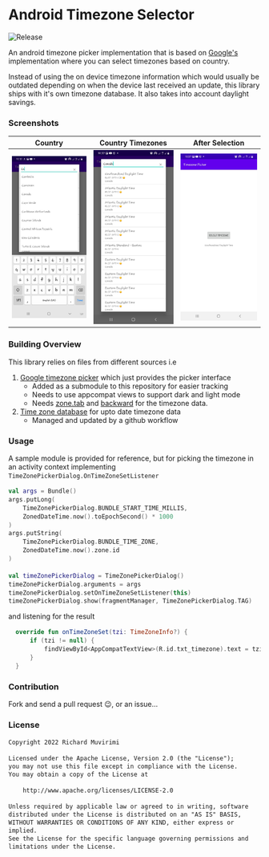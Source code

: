 # Android Timezone Selector

![Release](https://jitpack.io/v/richard-muvirimi/android-timezone-selector.svg)

An android timezone picker implementation that is based on [Google's](https://android.googlesource.com/platform/frameworks/opt/timezonepicker) implementation where you can select timezones based on country. 

Instead of using the on device timezone information which would usually be outdated depending on when the device last received an update, this library ships with it's own timezone database. It also takes into account daylight savings.

### Screenshots
| Country | Country Timezones | After Selection |
| ------- | ----------------- | --------------- |
| <img src=".github/assets/screenshot-2.jpg" width="280px" > | <img src=".github/assets/screenshot-1.jpg" width="280px" > | <img src=".github/assets/screenshot-3.jpg" width="280px" > |

### Building Overview

This library relies on files from different sources i.e
1. [Google timezone picker](https://android.googlesource.com/platform/frameworks/opt/timezonepicker) which just provides the picker interface
    - Added as a submodule to this repository for easier tracking
    - Needs to use appcompat views to support dark and light mode
    - Needs [zone.tab](https://github.com/eggert/tz/blob/main/zone.tab) and [backward](https://github.com/eggert/tz/blob/main/backward) for the timezone data.
2. [Time zone database](https://github.com/eggert/tz) for upto date timezone data
    - Managed and updated by a github workflow

### Usage

A sample module is provided for reference, but for picking the timezone in an activity context implementing `TimeZonePickerDialog.OnTimeZoneSetListener`

```kotlin
val args = Bundle()
args.putLong(
    TimeZonePickerDialog.BUNDLE_START_TIME_MILLIS,
    ZonedDateTime.now().toEpochSecond() * 1000
)
args.putString(
    TimeZonePickerDialog.BUNDLE_TIME_ZONE,
    ZonedDateTime.now().zone.id
)

val timeZonePickerDialog = TimeZonePickerDialog()
timeZonePickerDialog.arguments = args
timeZonePickerDialog.setOnTimeZoneSetListener(this)
timeZonePickerDialog.show(fragmentManager, TimeZonePickerDialog.TAG)
```

and listening for the result

```kotlin
  override fun onTimeZoneSet(tzi: TimeZoneInfo?) {
      if (tzi != null) {
          findViewById<AppCompatTextView>(R.id.txt_timezone).text = tzi.mDisplayName
      }
  }
```

### Contribution

Fork and send a pull request 😉, or an issue...

### License

```
Copyright 2022 Richard Muvirimi

Licensed under the Apache License, Version 2.0 (the "License");
you may not use this file except in compliance with the License.
You may obtain a copy of the License at

    http://www.apache.org/licenses/LICENSE-2.0

Unless required by applicable law or agreed to in writing, software
distributed under the License is distributed on an "AS IS" BASIS,
WITHOUT WARRANTIES OR CONDITIONS OF ANY KIND, either express or implied.
See the License for the specific language governing permissions and
limitations under the License.
```
